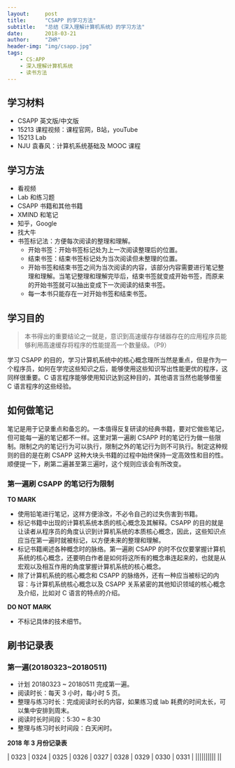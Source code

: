 ```yaml
---
layout:     post
title:      "CSAPP 的学习方法"
subtitle:   "总结《深入理解计算机系统》的学习方法"
date:       2018-03-21
author:     "ZHR"
header-img: "img/csapp.jpg"
tags:
    - CS:APP
    - 深入理解计算机系统
    - 读书方法
---
```


## 学习材料

* CSAPP 英文版/中文版
* 15213 课程视频：课程官网，B站，youTube
* 15213 Lab
* NJU 袁春风：计算机系统基础及 MOOC 课程

## 学习方法

* 看视频
* Lab 和练习题
* CSAPP 书籍和其他书籍
* XMIND 和笔记
* 知乎，Google
* 找大牛
* 书签标记法：方便每次阅读的整理和理解。
  * 开始书签：开始书签标记处为上一次阅读整理后的位置。
  * 结束书签：结束书签标记处为当次阅读但未整理的位置。
  * 开始书签和结束书签之间为当次阅读的内容，该部分内容需要进行笔记整理和理解。当笔记整理和理解完毕后，结束书签就变成开始书签，而原来的开始书签就可以抽出变成下一次阅读的结束书签。
  * 每一本书只能存在一对开始书签和结束书签。

## 学习目的

> 本书得出的重要结论之一就是，意识到高速缓存存储器存在的应用程序员能够利用高速缓存将程序的性能提高一个数量级。（P9）

学习 CSAPP 的目的，学习计算机系统中的核心概念理所当然是重点，但是作为一个程序员，如何在学完这些知识之后，能够使用这些知识写出性能更优的程序，这同样很重要。C 语言程序能够使用知识达到这种目的，其他语言当然也能够借鉴 C 语言程序的这些经验。

## 如何做笔记

笔记是用于记录重点和备忘的。一本值得反复研读的经典书籍，要对它做些笔记，但可能每一遍的笔记都不一样。这里对第一遍刷 CSAPP 时的笔记行为做一些限制。限制之内的笔记行为可以执行，限制之外的笔记行为则不可执行。制定这种规则的目的是在刷 CSAPP 这种大块头书籍的过程中始终保持一定高效性和目的性。顺便提一下，刷第二遍甚至第三遍时，这个规则应该会有所改变。

### 第一遍刷 CSAPP 的笔记行为限制

**TO MARK**

* 使用铅笔进行笔记，这样方便涂改，不必令自己的过失伤害到书籍。
* 标记书籍中出现的计算机系统本质的核心概念及其解释。CSAPP 的目的就是让读者从程序员的角度认识到计算机系统的本质核心概念，因此，这些知识点应当在第一遍时就被标记，以方便未来的整理和理解。
* 标记书籍阐述各种概念时的脉络。第一遍刷 CSAPP 的时不仅仅要掌握计算机系统的核心概念，还要明白作者是如何将这所有的概念串连起来的，也就是从宏观以及相互作用的角度掌握计算机系统的核心概念。
* 除了计算机系统的核心概念和 CSAPP 的脉络外，还有一种应当被标记的内容：与计算机系统核心概念以及 CSAPP 关系紧密的其他知识领域的核心概念及介绍，比如对 C 语言的特点的介绍。

**DO NOT MARK**
* 不标记具体的技术细节。


## 刷书记录表

### 第一遍(20180323~20180511)

* 计划 20180323 ~ 20180511 完成第一遍。
* 阅读时长：每天 3 小时，每小时 5 页。
* 整理与练习时长：完成阅读时长的内容，如果练习或 lab 耗费的时间太长，可以集中安排到周末。
* 阅读时长时间段：5:30 ~ 8:30
* 整理与练习时长时间段：白天闲时。

**2018 年 3 月份记录表**

| 0323 | 0324 | 0325 | 0326 | 0327 | 0328 | 0329 | 0330 | 0331 |
||||||||||
||

